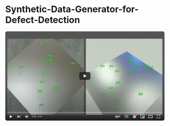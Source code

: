 # Synthetic-Data-Generator-for-Defect-Detection

[![Synthetic-Data-Generator-for-Defect-Detection-Intro-Video](docs/images/youtubePage.png)](https://www.youtube.com/watch?v=-q-TNWizohk)

